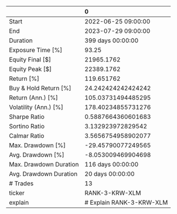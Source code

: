 |                        | 0                        |
|:-----------------------|:-------------------------|
| Start                  | 2022-06-25 09:00:00      |
| End                    | 2023-07-29 09:00:00      |
| Duration               | 399 days 00:00:00        |
| Exposure Time [%]      | 93.25                    |
| Equity Final [$]       | 21965.1762               |
| Equity Peak [$]        | 22389.1762               |
| Return [%]             | 119.651762               |
| Buy & Hold Return [%]  | 24.242424242424242       |
| Return (Ann.) [%]      | 105.03731494485295       |
| Volatility (Ann.) [%]  | 178.40234855731276       |
| Sharpe Ratio           | 0.5887664360601683       |
| Sortino Ratio          | 3.132923972829542        |
| Calmar Ratio           | 3.5656754958902077       |
| Max. Drawdown [%]      | -29.45790077249565       |
| Avg. Drawdown [%]      | -8.053009469904698       |
| Max. Drawdown Duration | 116 days 00:00:00        |
| Avg. Drawdown Duration | 20 days 00:00:00         |
| # Trades               | 13                       |
| ticker                 | RANK-3-KRW-XLM           |
| explain                | # Explain RANK-3-KRW-XLM |